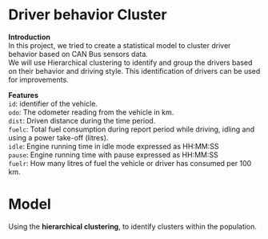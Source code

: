 # Driver behavior Cluster  
**Introduction**  
In this project, we tried to create a statistical model to cluster driver behavior based on CAN Bus sensors data.  
We will use Hierarchical clustering to identify and group the drivers based on their behavior and driving style. This identification of drivers can be used for improvements.

**Features**  
`id`:     identifier of the vehicle.  
`odo`:    The odometer reading from the vehicle in km.  
`dist`:   Driven distance during the time period.  
`fuelc`:  Total fuel consumption during report period while driving, idling and using a power take-off (litres).  
`idle`:   Engine running time in idle mode expressed as HH:MM:SS  
`pause`:  Engine running time with pause expressed as HH:MM:SS  
`fuelr`:  How many litres of fuel the vehicle or driver has consumed per 100 km.  

# Model  
Using the **hierarchical clustering**, to identify clusters within the population.
